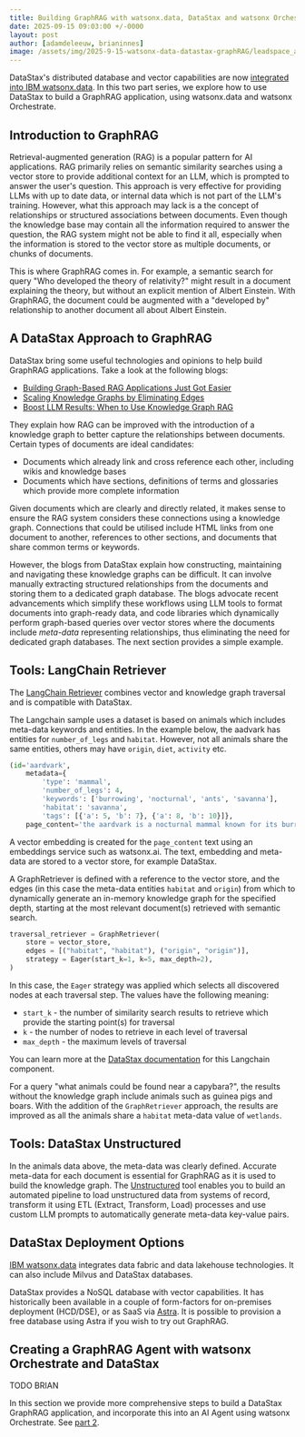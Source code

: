 ```yaml
---
title: Building GraphRAG with watsonx.data, DataStax and watsonx Orchestrate - part 1
date: 2025-09-15 09:03:00 +/-0000
layout: post
author: [adamdeleeuw, brianinnes]
image: /assets/img/2025-9-15-watsonx-data-datastax-graphRAG/leadspace_article.jpeg
---
```

DataStax's distributed database and vector capabilities are now [integrated into IBM watsonx.data](https://www.ibm.com/products/datastax). In this two part series, we explore how to use DataStax to build a GraphRAG application, using watsonx.data and watsonx Orchestrate.

## Introduction to GraphRAG

Retrieval-augmented generation (RAG) is a popular pattern for AI applications. RAG primarily relies on semantic similarity searches using a vector store to provide additional context for an LLM, which is prompted to answer the user's question. This approach is very effective for providing LLMs with up to date data, or internal data which is not part of the LLM's training. However, what this approach may lack is a the concept of relationships or structured associations between documents. Even though the knowledge base may contain all the information required to answer the question, the RAG system might not be able to find it all, especially when the information is stored to the vector store as multiple documents, or chunks of documents.

This is where GraphRAG comes in. For example, a semantic search for query "Who developed the theory of relativity?" might result in a document explaining the theory, but without an explicit mention of Albert Einstein. With GraphRAG, the document could be augmented with a "developed by" relationship to another document all about Albert Einstein. 

## A DataStax Approach to GraphRAG

DataStax bring some useful technologies and opinions to help build GraphRAG applications. Take a look at the following blogs:

- [Building Graph-Based RAG Applications Just Got Easier](https://thenewstack.io/building-graph-based-rag-applications-just-got-easier/)
- [Scaling Knowledge Graphs by Eliminating Edges](https://thenewstack.io/scaling-knowledge-graphs-by-eliminating-edges/)
- [Boost LLM Results: When to Use Knowledge Graph RAG](https://thenewstack.io/boost-llm-results-when-to-use-knowledge-graph-rag/)

They explain how RAG can be improved with the introduction of a knowledge graph to better capture the relationships between documents. Certain types of documents are ideal candidates:

- Documents which already link and cross reference each other, including wikis and knowledge bases
- Documents which have sections, definitions of terms and glossaries which provide more complete information

Given documents which are clearly and directly related, it makes sense to ensure the RAG system considers these connections using a knowledge graph. Connections that could be utilised include HTML links from one document to another, references to other sections, and documents that share common terms or keywords.

However, the blogs from DataStax explain how constructing, maintaining and navigating these knowledge graphs can be difficult. It can involve manually extracting structured relationships from the documents and storing them to a dedicated graph database. The blogs advocate recent advancements which simplify these workflows using LLM tools to format documents into graph-ready data, and code libraries which dynamically perform graph-based queries over vector stores where the documents include *meta-data* representing relationships, thus eliminating the need for dedicated graph databases. The next section provides a simple example.

## Tools: LangChain Retriever

The [LangChain Retriever](https://python.langchain.com/docs/integrations/retrievers/graph_rag/?vector-store=astra-db) combines vector and knowledge graph traversal and is compatible with DataStax.

The Langchain sample uses a dataset is based on animals which includes meta-data keywords and entities. In the example below, the aadvark has entities for `number_of_legs` and `habitat`. However, not all animals share the same entities, others may have `origin`, `diet`, `activity` etc.

```python
(id='aardvark', 
    metadata={
        'type': 'mammal', 
        'number_of_legs': 4, 
        'keywords': ['burrowing', 'nocturnal', 'ants', 'savanna'], 
        'habitat': 'savanna', 
        'tags': [{'a': 5, 'b': 7}, {'a': 8, 'b': 10}]}, 
    page_content='the aardvark is a nocturnal mammal known for its burrowing habits and long snout used to sniff out ants.')
```

A vector embedding is created for the `page_content` text using an embeddings service such as watsonx.ai. The text, embedding and meta-data are stored to a vector store, for example DataStax.

A GraphRetriever is defined with a reference to the vector store, and the edges (in this case the meta-data entities `habitat` and `origin`) from which to dynamically generate an in-memory knowledge graph for the specified depth, starting at the most relevant document(s) retrieved with semantic search.

```python
traversal_retriever = GraphRetriever(
    store = vector_store,
    edges = [("habitat", "habitat"), ("origin", "origin")],
    strategy = Eager(start_k=1, k=5, max_depth=2),
)
```

In this case, the `Eager` strategy was applied which selects all discovered nodes at each traversal step. The values have the following meaning:

- `start_k` - the number of similarity search results to retrieve which provide the starting point(s) for traversal
- `k` - the number of nodes to retrieve in each level of traversal
- `max_depth` - the maximum levels of traversal

You can learn more at the [DataStax documentation](https://datastax.github.io/graph-rag/reference/graph_retriever/) for this Langchain component.

For a query "what animals could be found near a capybara?", the results without the knowledge graph include animals such as guinea pigs and boars. With the addition of the `GraphRetriever` approach, the results are improved as all the animals share a `habitat` meta-data value of `wetlands`.

## Tools: DataStax Unstructured

In the animals data above, the meta-data was clearly defined. Accurate meta-data for each document is essential for GraphRAG as it is used to build the knowledge graph. The [Unstructured](https://docs.unstructured.io/welcome) tool enables you to build an automated pipeline to load unstructured data from systems of record, transform it using ETL (Extract, Transform, Load) processes and use custom LLM prompts to automatically generate meta-data key-value pairs.

## DataStax Deployment Options

[IBM watsonx.data](https://www.ibm.com/products/watsonx-data) integrates data fabric and data lakehouse technologies. It can also include Milvus and DataStax databases.

DataStax provides a NoSQL database with vector capabilities. It has historically been available in a couple of form-factors for on-premises deployment (HCD/DSE), or as SaaS via [Astra](https://accounts.datastax.com/). It is possible to provision a free database using Astra if you wish to try out GraphRAG.

## Creating a GraphRAG Agent with watsonx Orchestrate and DataStax

TODO BRIAN

In this section we provide more comprehensive steps to build a DataStax GraphRAG application, and incorporate this into an AI Agent using watsonx Orchestrate. See [part 2](https://deleeuw.me.uk/posts/2025-9-15-watsonx-data-datastax-graphRAG-part2/).
